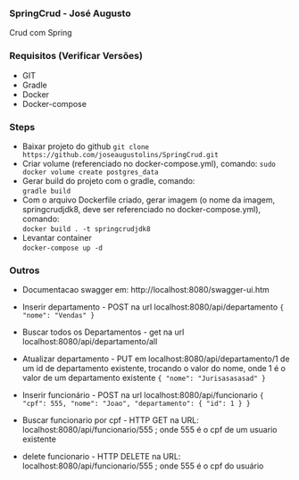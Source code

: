 ### SpringCrud - José Augusto
Crud com Spring
### Requisitos (Verificar Versões)
- GIT
- Gradle
- Docker
- Docker-compose

### Steps
- Baixar projeto do github
`git clone https://github.com/joseaugustolins/SpringCrud.git`
- Criar volume (referenciado no docker-compose.yml), comando:
`sudo docker volume create postgres_data`
- Gerar build do projeto com o gradle, comando: <br>
`gradle build`
- Com o arquivo Dockerfile criado, gerar imagem (o nome da imagem, springcrudjdk8, deve ser referenciado no docker-compose.yml), comando: <br>
`docker build . -t springcrudjdk8`
- Levantar container <br>
`docker-compose up -d`

### Outros
- Documentacao swagger em: http://localhost:8080/swagger-ui.htm
- Inserir departamento - POST na url localhost:8080/api/departamento
`{
"nome": "Vendas"
}`

- Buscar todos os Departamentos - get na url localhost:8080/api/departamento/all

- Atualizar departamento - PUT em localhost:8080/api/departamento/1 de um id de departamento existente, trocando o valor do nome, onde 1 é o valor de um departamento existente 
`{
	"nome": "Jurisasasasad"
}` 

- Inserir funcionário - POST na url localhost:8080/api/funcionario
`{
	"cpf": 555,
	"nome": "Joao",
	"departamento": {
		"id": 1
	}
}`

- Buscar funcionario por cpf - HTTP GET na URL: localhost:8080/api/funcionario/555  ; onde 555 é o cpf de um usuario existente
  
- delete funcionario - HTTP DELETE na URL: localhost:8080/api/funcionario/555  ; onde 555 é o cpf do usuário
